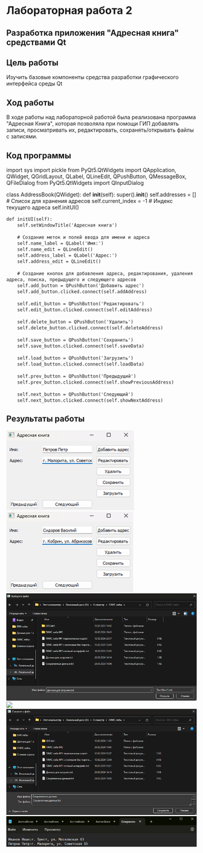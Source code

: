 # Лабораторная работа 2

## Разработка приложения "Адресная книга" средствами Qt

## Цель работы
Изучить базовые компоненты средства разработки графического интерфейса среды Qt

## Ход работы
В ходе работы над лабораторной работой была реализована программа "Адресная Книга", которая позволяла при помощи ГИП добавлять записи, просматривать их, редактировать, сохранять/открывать файлы с записями.

## Код программы

import sys
import pickle
from PyQt5.QtWidgets import QApplication, QWidget, QGridLayout, QLabel, QLineEdit, QPushButton, QMessageBox, QFileDialog
from PyQt5.QtWidgets import QInputDialog

class AddressBook(QWidget):
    def __init__(self):
        super().__init__()
        self.addresses = []  # Список для хранения адресов
        self.current_index = -1  # Индекс текущего адреса
        self.initUI()

    def initUI(self):
        self.setWindowTitle('Адресная книга')

        # Создание меток и полей ввода для имени и адреса
        self.name_label = QLabel('Имя:')
        self.name_edit = QLineEdit()
        self.address_label = QLabel('Адрес:')
        self.address_edit = QLineEdit()

        # Создание кнопок для добавления адреса, редактирования, удаления адреса, поиска, предыдущего и следующего адресов
        self.add_button = QPushButton('Добавить адрес')
        self.add_button.clicked.connect(self.addAddress)
        
        self.edit_button = QPushButton('Редактировать')
        self.edit_button.clicked.connect(self.editAddress)
        
        self.delete_button = QPushButton('Удалить')
        self.delete_button.clicked.connect(self.deleteAddress)
        
        self.save_button = QPushButton('Сохранить')
        self.save_button.clicked.connect(self.saveData)
        
        self.load_button = QPushButton('Загрузить')
        self.load_button.clicked.connect(self.loadData)

        self.prev_button = QPushButton('Предыдущий')
        self.prev_button.clicked.connect(self.showPreviousAddress)
        
        self.next_button = QPushButton('Следующий')
        self.next_button.clicked.connect(self.showNextAddress)


## Результаты работы

![](./images/photo1.png)
![](./images/photo2.png)
![](./images/file_download_data.png)
![](./images/doenload_data.png)
![](./images/file_saved_data.png)
![](./images/saved_data.png)
